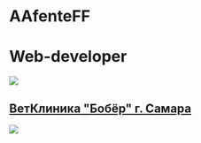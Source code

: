 # AAfenteFF
# Web-developer
![](https://pp.userapi.com/c830109/v830109844/11cde3/arR2x5zsUf4.jpg)
## [ВетКлиника "Бобёр" г. Самара](httpvetbober.ru")
![](https://preview.ibb.co/j7xyqJ/image.jpg" )
